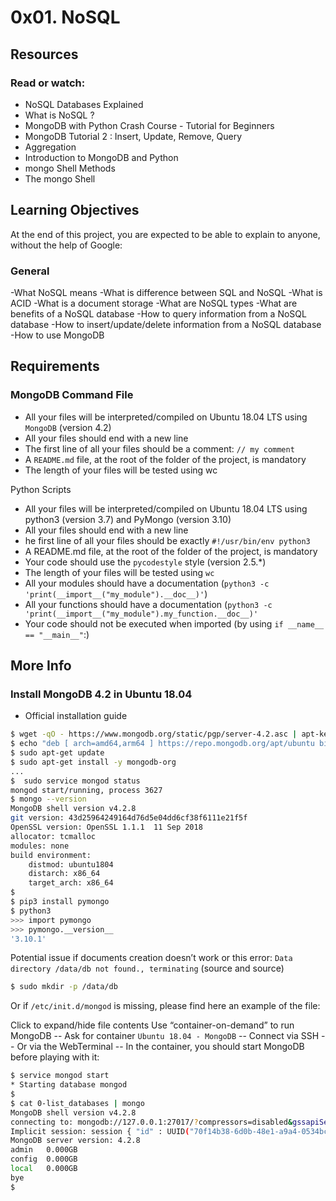 # 0x01. NoSQL

## Resources
### Read or watch:

- NoSQL Databases Explained
- What is NoSQL ?
- MongoDB with Python Crash Course - Tutorial for Beginners
- MongoDB Tutorial 2 : Insert, Update, Remove, Query
- Aggregation
- Introduction to MongoDB and Python
- mongo Shell Methods
- The mongo Shell

## Learning Objectives
At the end of this project, you are expected to be able to explain to anyone, without the help of Google:

### General
-What NoSQL means
-What is difference between SQL and NoSQL
-What is ACID
-What is a document storage
-What are NoSQL types
-What are benefits of a NoSQL database
-How to query information from a NoSQL database
-How to insert/update/delete information from a NoSQL database
-How to use MongoDB

## Requirements
### MongoDB Command File
- All your files will be interpreted/compiled on Ubuntu 18.04 LTS using `MongoDB` (version 4.2)
- All your files should end with a new line
- The first line of all your files should be a comment: `// my comment`
- A `README.md` file, at the root of the folder of the project, is mandatory
- The length of your files will be tested using wc

Python Scripts
- All your files will be interpreted/compiled on Ubuntu 18.04 LTS using python3 (version 3.7) and PyMongo (version 3.10)
- All your files should end with a new line
- he first line of all your files should be exactly `#!/usr/bin/env python3`
- A README.md file, at the root of the folder of the project, is mandatory
- Your code should use the `pycodestyle` style (version 2.5.*)
- The length of your files will be tested using `wc`
- All your modules should have a documentation (`python3 -c 'print(__import__("my_module").__doc__)'`)
- All your functions should have a documentation (`python3 -c 'print(__import__("my_module").my_function.__doc__)'`
- Your code should not be executed when imported (by using `if __name__ == "__main__"`:)

## More Info
### Install MongoDB 4.2 in Ubuntu 18.04
- Official installation guide

```bash
$ wget -qO - https://www.mongodb.org/static/pgp/server-4.2.asc | apt-key add -
$ echo "deb [ arch=amd64,arm64 ] https://repo.mongodb.org/apt/ubuntu bionic/mongodb-org/4.2 multiverse" > /etc/apt/sources.list.d/mongodb-org-4.2.list
$ sudo apt-get update
$ sudo apt-get install -y mongodb-org
...
$  sudo service mongod status
mongod start/running, process 3627
$ mongo --version
MongoDB shell version v4.2.8
git version: 43d25964249164d76d5e04dd6cf38f6111e21f5f
OpenSSL version: OpenSSL 1.1.1  11 Sep 2018
allocator: tcmalloc
modules: none
build environment:
    distmod: ubuntu1804
    distarch: x86_64
    target_arch: x86_64
$  
$ pip3 install pymongo
$ python3
>>> import pymongo
>>> pymongo.__version__
'3.10.1'
```

Potential issue if documents creation doesn’t work or this error: `Data directory /data/db not found., terminating` (source and source)

```bash
$ sudo mkdir -p /data/db
```
Or if `/etc/init.d/mongod` is missing, please find here an example of the file:

Click to expand/hide file contents
Use “container-on-demand” to run MongoDB
-- Ask for container `Ubuntu 18.04 - MongoDB`
-- Connect via SSH
-- Or via the WebTerminal
-- In the container, you should start MongoDB before playing with it:

```bash
$ service mongod start
* Starting database mongod                                              [ OK ]
$
$ cat 0-list_databases | mongo
MongoDB shell version v4.2.8
connecting to: mongodb://127.0.0.1:27017/?compressors=disabled&gssapiServiceName=mongodb
Implicit session: session { "id" : UUID("70f14b38-6d0b-48e1-a9a4-0534bcf15301") }
MongoDB server version: 4.2.8
admin   0.000GB
config  0.000GB
local   0.000GB
bye
$
```